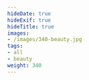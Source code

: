 ```yaml
---
hideDate: true
hideExif: true
hideTitle: true
images:
- /images/340-beauty.jpg
tags:
- all
- beauty
weight: 340
---
```


